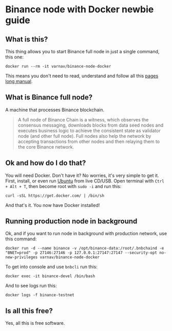 # Binance node with Docker newbie guide

## What is this?

This thing allows you to start Binance full node in just a single command, this one:

`docker run --rm -it varnav/binance-node-docker`

This means you don't need to read, understand and follow all this [pages long manual](https://docs.binance.org/fullnode.html#run-full-node-to-join-binance-chain).

## What is Binance full node?

A machine that processes Binance blockchain.

> A full node of Binance Chain is a witness, which observes the consensus messaging, downloads blocks from data seed nodes and executes business logic to achieve the consistent state as validator node (and other full node). Full nodes also help the network by accepting transactions from other nodes and then relaying them to the core Binance network.

## Ok and how do I do that?

You will need Docker. Don't have it? No worries, it's very simple to get it. First, install, or even run [Ubuntu](https://www.ubuntu.com/download/desktop) from live CD/USB. Open terminal with `Ctrl + Alt + T`, then become root with `sudo -i` and run this:

`curl -sSL https://get.docker.com/ | /bin/sh`

And that's it. You now have Docker installed!

## Running production node in background

Ok, and if you want to run node in background with production network, use this command:

`docker run -d --name binance -v /opt/binance-data:/root/.bnbchaind -e "BNET=prod" -p 27146:27146 -p 127.0.0.1:27147:27147 --security-opt no-new-privileges varnav/binance-node-docker`

To get into console and use `bnbcli` run this:

`docker exec -it binance-devel /bin/bash`

And to see logs run this:

`docker logs -f binance-testnet`

## Is all this free?

Yes, all this is free software.